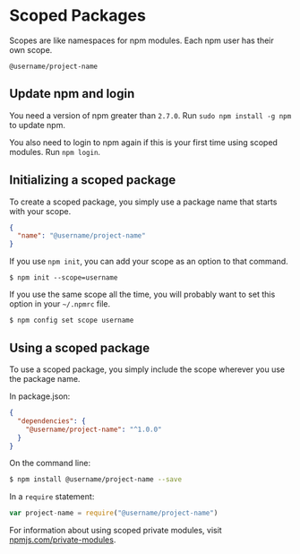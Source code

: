 <!--
title: 13 - Working with scoped packages
featured: true
-->

# Scoped Packages

Scopes are like namespaces for npm modules. Each npm user has their own scope.

```
@username/project-name
```

## Update npm and login

You need a version of npm greater than `2.7.0`. Run `sudo npm install -g npm` to update npm.

You also need to login to npm again if this is your first time using scoped modules. Run `npm login`.

## Initializing a scoped package

To create a scoped package, you simply use a package name that starts with your scope.

```json
{
  "name": "@username/project-name"
}
```

If you use `npm init`, you can add your scope as an option to that command.

```
$ npm init --scope=username
```

If you use the same scope all the time, you will probably want to set this option in your `~/.npmrc` file.

```
$ npm config set scope username
```

## Using a scoped package

To use a scoped package, you simply include the scope wherever you use the package name.

In package.json:

```json
{
  "dependencies": {
    "@username/project-name": "^1.0.0"
  }
}
```

On the command line:

```sh
$ npm install @username/project-name --save
```

In a `require` statement:

```js
var project-name = require("@username/project-name")
```

For information about using scoped private modules, visit [npmjs.com/private-modules](https://www.npmjs.com/private-modules).
